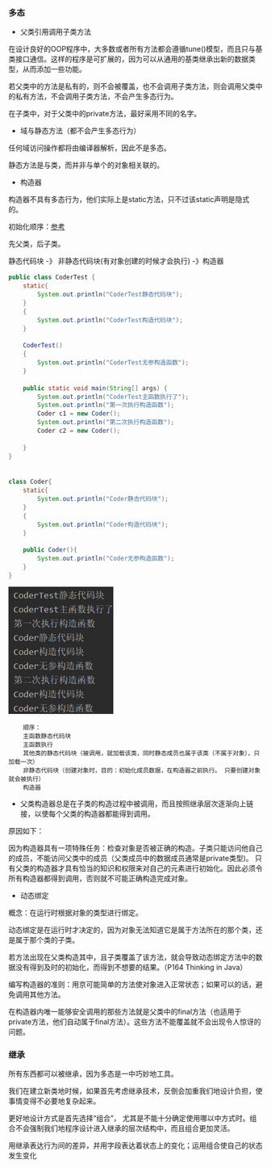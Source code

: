 ### 多态

* 父类引用调用子类方法

在设计良好的OOP程序中，大多数或者所有方法都会遵循tune()模型，而且只与基类接口通信。这样的程序是可扩展的，因为可以从通用的基类继承出新的数据类型，从而添加一些功能。

若父类中的方法是私有的，则不会被覆盖，也不会调用子类方法，则会调用父类中的私有方法，不会调用子类方法，不会产生多态行为。

在子类中，对于父类中的private方法，最好采用不同的名字。

* 域与静态方法（都不会产生多态行为）

任何域访问操作都将由编译器解析，因此不是多态。

静态方法是与类，而并非与单个的对象相关联的。

* 构造器

构造器不具有多态行为，他们实际上是static方法，只不过该static声明是隐式的。

初始化顺序：[参考](https://blog.csdn.net/Dcwjh/article/details/89049154)

先父类，后子类。

静态代码块 -》 非静态代码块(有对象创建的时候才会执行) -》构造器

```java
public class CoderTest {
    static{
        System.out.println("CoderTest静态代码块");
    }
    {
        System.out.println("CoderTest构造代码块");
    }

    CoderTest()
    {
        System.out.println("CoderTest无参构造函数");
    }

    public static void main(String[] args) {
        System.out.println("CoderTest主函数执行了");
        System.out.println("第一次执行构造函数");
        Coder c1 = new Coder();
        System.out.println("第二次执行构造函数");
        Coder c2 = new Coder();

    }
}


class Coder{
    static{
        System.out.println("Coder静态代码块");
    }
    {
        System.out.println("Coder构造代码块");
    }

    public Coder(){
        System.out.println("Coder无参构造函数");
    }
}
```
![结果](./Image/result.png)

        顺序：
        主函数静态代码块
        主函数执行
        其他类的静态代码块（被调用，就加载该类，同时静态成员也属于该类（不属于对象），只加载一次）
        非静态代码块（创建对象时，目的：初始化成员数据，在构造器之前执行。 只要创建对象就会被执行）
        构造器



* 父类构造器总是在子类的构造过程中被调用，而且按照继承层次逐渐向上链接，以使每个父类的构造器都能得到调用。

原因如下：

因为构造器具有一项特殊任务：检查对象是否被正确的构造。子类只能访问他自己的成员，不能访问父类中的成员（父类成员中的数据成员通常是private类型)。 只有父类的构造器才具有恰当的知识和权限来对自己的元素进行初始化。因此必须令所有构造器都得到调用，否则就不可能正确构造完成对象。

* 动态绑定

概念：在运行时根据对象的类型进行绑定。

动态绑定是在运行时才决定的，因为对象无法知道它是属于方法所在的那个类，还是属于那个类的子类。

若方法出现在父类构造其中，且子类覆盖了该方法，就会导致动态绑定方法中的数据没有得到及时的初始化，而得到不想要的结果。（P164 Thinking in Java）

编写构造器的准则：用京可能简单的方法使对象进入正常状态；如果可以的话，避免调用其他方法。

在构造器内唯一能够安全调用的那些方法就是父类中的final方法（也适用于private方法，他们自动属于final方法）。这些方法不能覆盖就不会出现令人惊讶的问题。

### 继承

所有东西都可以被继承，因为多态是一中巧妙地工具。

我们在建立新类地时候，如果首先考虑继承技术，反倒会加重我们地设计负担，使事情变得不必要地复杂起来。

更好地设计方式是首先选择“组合”， 尤其是不能十分确定使用哪以中方式时。组合不会强制我们地程序设计进入继承的层次结构中，而且组合更加灵活。

用继承表达行为间的差异，并用字段表达着状态上的变化；运用组合使自己的状态发生变化



